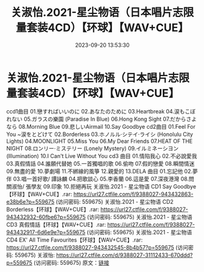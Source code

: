 ﻿---
title: 关淑怡.2021-星尘物语（日本唱片志限量套装4CD）【环球】【WAV+CUE】
date: 2023-09-20 13:53:30
categories: WAV车载音乐、镜像
tags: 华语中文
---
# 关淑怡.2021-星尘物语（日本唱片志限量套装4CD）【环球】【WAV+CUE】

ccd1曲目
01.戀すればいいのに
02.あなたのために
03.Heartbreak
04.涙もこぼれない
05.ガラスの樂園 (Paradise In Blue)
06.Hong Kong Sight
07.だからさよなら
08.Morning Blue
09.悲しいAirmail
10.Say Goodbye
cd2曲目
01.Feel For You ~涙をとどけて
02.Borderless
03.ホノルル·シテイ·ライシ (Honolulu City Lights)
04.MOONLIGHT
05.Miss You
06.My Dear Friends
07.HEAT OF THE NIGHT
08.ロンリー·ミステリー (Lonely Mystery)
09.イルミネーシヨン (Illumination)
10.I Can't Live Without You
cd3
曲目
01.情陷我心
02.不必說愛我
03.真假情話
04.誰願代替她
05.一首獨唱的歌
06.偷吻
07.假的戀愛
08.瞬間情迷
09.無盡的愛
10.夢劇場
11.不綁線的風箏
12.親愛的
13.DELA
曲目
01.忘記他
02.夢伴
03.唱一首好歌/ 譚詠麟
04.把歌談心
05.李香蘭
06.這是愛
07.深夜港灣
08.問 關淑怡/ 張學友
09.印象
10.拒絕再玩
关淑怡.2021 - 星尘物语 CD1 Say
Goodbye【环球】【WAV+CUE】.rar: https://url27.ctfile.com/f/9388027-943432863-e38b6e?p=559675
(访问密码: 559675)
关淑怡.2021 - 星尘物语 CD2 Borderless【环球】【WAV+CUE】.rar: https://url27.ctfile.com/f/9388027-943432932-60fbe6?p=559675
(访问密码: 559675)
关淑怡.2021 - 星尘物语 CD3 真假情話【环球】【WAV+CUE】.rar: https://url27.ctfile.com/f/9388027-943432917-6d6e9e?p=559675
(访问密码: 559675)
关淑怡.2021 - 星尘物语 CD4 EX' All Time Favourites【环球】【WAV+CUE】.rar:
https://url27.ctfile.com/f/9388027-943432545-8b4b57?p=559675
(访问密码: 559675)
关淑怡: https://url27.ctfile.com/d/9388027-31112433-670ddd?p=559675
(访问密码: 559675)
原文：[链接](https://blog.sina.com.cn/s/blog_1647c7e76010313hl.html)